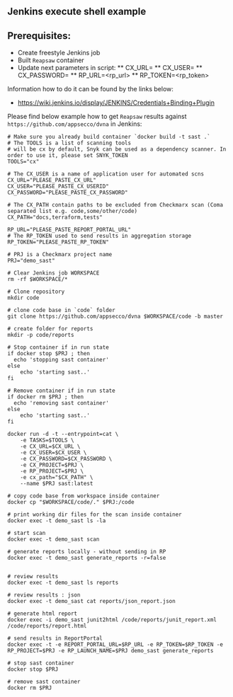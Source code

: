 ## Jenkins execute shell example

## Prerequisites:

* Create freestyle Jenkins job
* Built `Reapsaw` container
* Update next parameters in script:
** CX_URL=<url>
** CX_USER=<user>
** CX_PASSWORD=<pwd>
** RP_URL=<rp_url>
** RP_TOKEN=<rp_token>

Information how to do it can be found by the links below:
* https://wiki.jenkins.io/display/JENKINS/Credentials+Binding+Plugin



Please find below example how to get `Reapsaw` results against `https://github.com/appsecco/dvna` in Jenkins:
```shell
# Make sure you already build container `docker build -t sast .`
# The TOOLS is a list of scanning tools
# will be cx by default, Snyk can be used as a dependency scanner. In order to use it, please set SNYK_TOKEN
TOOLS="cx"

# The CX_USER is a name of application user for automated scns
CX_URL="PLEASE_PASTE_CX_URL"
CX_USER="PLEASE_PASTE_CX_USERID"
CX_PASSWORD="PLEASE_PASTE_CX_PASSWORD"

# The CX_PATH contain paths to be excluded from Checkmarx scan (Coma separated list e.g. code,some/other/code)
CX_PATH="docs,terraform,tests"

RP_URL="PLEASE_PASTE_REPORT_PORTAL_URL"
# The RP_TOKEN used to send results in aggregation storage
RP_TOKEN="PLEASE_PASTE_RP_TOKEN"

# PRJ is a Checkmarx project name
PRJ="demo_sast"

# Clear Jenkins job WORKSPACE
rm -rf $WORKSPACE/*

# Clone repository
mkdir code

# clone code base in `code` folder
git clone https://github.com/appsecco/dvna $WORKSPACE/code -b master

# create folder for reports
mkdir -p code/reports

# Stop container if in run state
if docker stop $PRJ ; then
  echo 'stopping sast container'
else
    echo 'starting sast..'
fi

# Remove container if in run state
if docker rm $PRJ ; then
  echo 'removing sast container'
else
    echo 'starting sast..'
fi

docker run -d -t --entrypoint=cat \
    -e TASKS=$TOOLS \
    -e CX_URL=$CX_URL \
    -e CX_USER=$CX_USER \
    -e CX_PASSWORD=$CX_PASSWORD \
    -e CX_PROJECT=$PRJ \
    -e RP_PROJECT=$PRJ \
    -e cx_path="$CX_PATH" \
    --name $PRJ sast:latest

# copy code base from workspace inside container
docker cp "$WORKSPACE/code/." $PRJ:/code

# print working dir files for the scan inside container
docker exec -t demo_sast ls -la

# start scan
docker exec -t demo_sast scan

# generate reports locally - without sending in RP
docker exec -t demo_sast generate_reports -r=false


# review results
docker exec -t demo_sast ls reports

# review results : json
docker exec -t demo_sast cat reports/json_report.json

# generate html report
docker exec -i demo_sast junit2html /code/reports/junit_report.xml /code/reports/report.html

# send results in ReportPortal
docker exec -t -e REPORT_PORTAL_URL=$RP_URL -e RP_TOKEN=$RP_TOKEN -e RP_PROJECT=$PRJ -e RP_LAUNCH_NAME=$PRJ demo_sast generate_reports

# stop sast container
docker stop $PRJ

# remove sast container
docker rm $PRJ

```